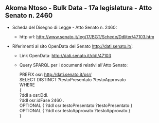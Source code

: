 ## Akoma Ntoso - Bulk Data - 17a legislatura - Atto Senato n. 2460 ##

* Scheda del Disegno di Legge - Atto Senato n. 2460:
	* http url: http://www.senato.it/leg/17/BGT/Schede/Ddliter/47103.htm

* Riferimenti al sito OpenData del Senato http://dati.senato.it/:
	* Link OpenData: http://dati.senato.it/ddl/47103
	* Query SPARQL per i documenti relativi all'Atto Senato:

        PREFIX osr: <http://dati.senato.it/osr/>  
		SELECT DISTINCT ?testoPresentato ?testoApprovato  
		WHERE  
		{  
		    ?ddl a osr:Ddl.  
		    ?ddl osr:idFase 2460 .  
		    OPTIONAL { ?ddl osr:testoPresentato ?testoPresentato }  
		    OPTIONAL { ?ddl osr:testoApprovato ?testoApprovato }  
		}
		